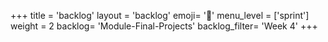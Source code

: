 +++
title = 'backlog'
layout = 'backlog'
emoji= '📝'
menu_level = ['sprint']
weight = 2
backlog= 'Module-Final-Projects'
backlog_filter= 'Week 4'
+++


